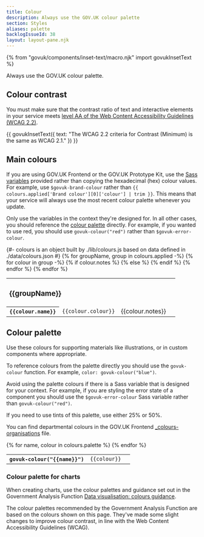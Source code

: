 ```yaml
---
title: Colour
description: Always use the GOV.UK colour palette
section: Styles
aliases: palette
backlogIssueId: 38
layout: layout-pane.njk
---
```


{% from "govuk/components/inset-text/macro.njk" import govukInsetText %}

Always use the GOV.UK colour palette.

## Colour contrast

You must make sure that the contrast ratio of text and interactive elements in
your service meets [level AA of the Web Content Accessibility Guidelines
(WCAG 2.2)](https://www.w3.org/TR/WCAG22/#contrast-minimum).

{{ govukInsetText({
  text: "The WCAG 2.2 criteria for Contrast (Minimum) is the same as WCAG 2.1."
}) }}

## Main colours

If you are using GOV.UK Frontend or the GOV.UK Prototype Kit, use the [Sass
variables](https://frontend.design-system.service.gov.uk/sass-api-reference/#colours) provided rather than copying the
hexadecimal (hex) colour values. For example, use `$govuk-brand-colour` rather
than `{{ colours.applied['Brand colour'][0]['colour'] | trim }}`.
This means that your service will always use the most recent colour palette
whenever you update.

Only use the variables in the context they're designed for. In all other cases,
you should reference the [colour palette](#colour-palette) directly. For
example, if you wanted to use red, you should
use `govuk-colour("red")` rather than `$govuk-error-colour`.

<table class="govuk-body app-colour-list" summary="Table of main colours">
  <tbody>
  {#- colours is an object built by ./lib/colours.js based on data defined in ./data/colours.json #}
  {% for groupName, group in colours.applied -%}
    <tr>
      <td colspan="3">
        <h3 class="govuk-heading-m {% if not loop.first %}govuk-!-padding-top-6{% endif %}">
        {{groupName}}
        </h3>
      </td>
    </tr>
    {% for colour in group -%}
      <tr class="app-colour-list-row">
        <th class="app-colour-list-column app-colour-list-column--name" scope="row">
          <span class="app-swatch {% if colour.colour == "#ffffff" %}app-swatch-border{% endif %}" style="background-color:{{colour.colour}}"></span>
          <code>{{colour.name}}</code>
        </th>
        <td class="app-colour-list-column app-colour-list-column--colour">
          <code>{{colour.colour}}</code>
        </td>
        {% if colour.notes %}
        <td class="app-colour-list-column app-colour-list-column--notes">
          {{colour.notes}}
        </td>
        {% else %}
        <td class="app-colour-list-column app-colour-list-column--notes">
        </td>
        {% endif %}
      </tr>
    {% endfor %}
  {% endfor %}
  </tbody>
</table>

## Colour palette

Use these colours for supporting materials like illustrations, or in custom components where appropriate.

To reference colours from the palette directly you should use the `govuk-colour`
function. For example, `color: govuk-colour("blue")`.

Avoid using the palette colours if there is a Sass variable that is designed for
your context. For example, if you are styling the error state of a component you
should use the `$govuk-error-colour` Sass variable rather than
`govuk-colour("red")`.

If you need to use tints of this palette, use either 25% or 50%.

You can find departmental colours in the GOV.UK Frontend [\_colours-organisations](https://github.com/alphagov/govuk-frontend/blob/main/packages/govuk-frontend/src/govuk/settings/_colours-organisations.scss) file.

<table class="govuk-body app-colour-list" summary="Table of extended colours">
  <tbody>
  {% for name, colour in colours.palette %}
    <tr class="app-colour-list-row">
      <th class="app-colour-list-column app-colour-list-column--name" scope="row">
        <span class="app-swatch {% if colour == "#ffffff" %}app-swatch-border{% endif %}" style="background-color:{{colour}}"></span>
        <code>govuk-colour("{{name}}")</code>
      </th>
      <td class="app-colour-list-column app-colour-list-column--colour">
        <code>{{colour}}</code>
      </td>
      <td class="app-colour-list-column app-colour-list-column--notes"></td>
    </tr>
  {% endfor %}
 </tbody>
</table>

### Colour palette for charts

When creating charts, use the colour palettes and guidance set out in the Government Analysis Function [Data visualisation: colours guidance](https://analysisfunction.civilservice.gov.uk/policy-store/data-visualisation-colours-in-charts/).

The colour palettes recommended by the Government Analysis Function are based on the colours shown on this page. They've made some slight changes to improve colour contrast, in line with the Web Content Accessibility Guidelines (WCAG).
